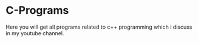 # C-Programs
Here you will get all programs related to c++ programming which i discuss in my youtube channel.
